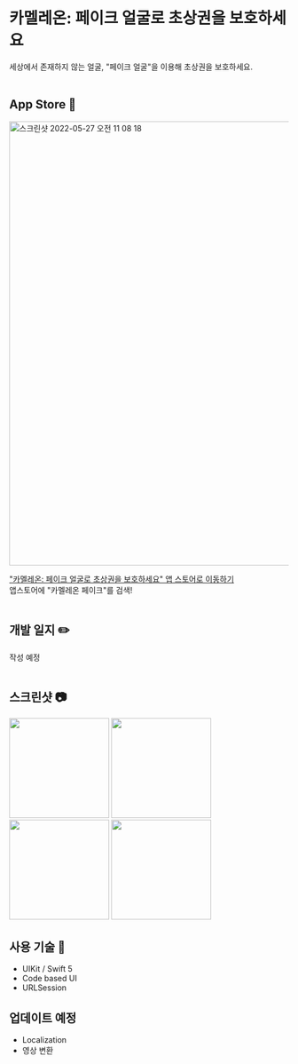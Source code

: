 # 카멜레온: 페이크 얼굴로 초상권을 보호하세요
세상에서 존재하지 않는 얼굴, "페이크 얼굴"을 이용해 초상권을 보호하세요.
<br></br>

## App Store 🎉
<img width="800" alt="스크린샷 2022-05-27 오전 11 08 18" src="https://user-images.githubusercontent.com/89075274/170614481-879f7f10-6a02-45e2-bee5-e9e16f0c12c9.png">

["카멜레온: 페이크 얼굴로 초상권을 보호하세요" 앱 스토어로 이동하기](https://apps.apple.com/kr/app/%EC%B9%B4%EB%A9%9C%EB%A0%88%EC%98%A8-%ED%8E%98%EC%9D%B4%ED%81%AC-%EC%96%BC%EA%B5%B4%EB%A1%9C-%EC%B4%88%EC%83%81%EA%B6%8C%EC%9D%84-%EB%B3%B4%ED%98%B8%ED%95%98%EC%84%B8%EC%9A%94/id1625706929)  
앱스토어에 "카멜레온 페이크"를 검색!
<br></br>

## 개발 일지 ✏️
작성 예정
<br></br>

## 스크린샷 📷
<p float="left">
  <img src="https://user-images.githubusercontent.com/89075274/170611236-e5b34d9a-6080-4913-a3bf-9c4c969da2a5.png" width="180" />
  <img src="https://user-images.githubusercontent.com/89075274/170611302-43abb61b-b4d0-4e45-aef7-cf7f9b851fb3.png" width="180" /> 
  <img src="https://user-images.githubusercontent.com/89075274/170611354-59079c7c-72f9-4628-aaca-f0d9a4ef2b01.png" width="180" />
  <img src="https://user-images.githubusercontent.com/89075274/170611377-e012d969-9b89-49c0-9a58-50300ecaad87.png" width="180" /> 
</p>

## 사용 기술 🚀
- UIKit / Swift 5  
- Code based UI  
- URLSession  

## 업데이트 예정
- Localization
- 영상 변환
